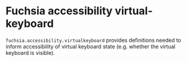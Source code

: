 # Fuchsia accessibility virtual-keyboard

`fuchsia.accessibility.virtualkeyboard` provides definitions needed to inform
accessibility of virtual keyboard state (e.g. whether the virtual keyboard
is visible).